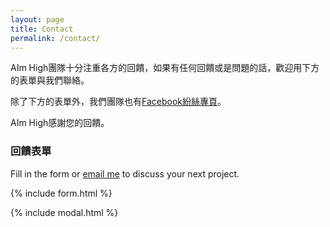 ```yaml
---
layout: page
title: Contact
permalink: /contact/
---
```


AIm High團隊十分注重各方的回饋，如果有任何回饋或是問題的話，歡迎用下方的表單與我們聯絡。

除了下方的表單外，我們團隊也有[Facebook紛絲專頁](https://www.facebook.com/AImHighworkwithAI)。

AIm High感謝您的回饋。

### 回饋表單

Fill in the form or [email me](mailto:{{site.email}}) to discuss your next project.

{% include form.html %}

{% include modal.html %}
